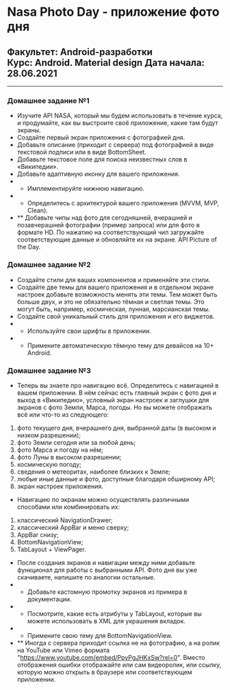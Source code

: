 # Nasa Photo Day - приложение фото дня
## Факультет: Android-разработки<br>Курс: Android. Material design Дата начала: 28.06.2021   
---
### Домашнее задание №1 
- Изучите API NASA, который мы будем использовать в течение курса, и продумайте, как вы выстроите своё приложение, какие там будут экраны.
- Создайте первый экран приложения с фотографией дня.
- Добавьте описание (приходит с сервера) под фотографией в виде текстовой подписи или в виде BottomSheet.
- Добавьте текстовое поле для поиска неизвестных слов в «Википедии».
- Добавьте адаптивную иконку для вашего приложения.
- * Имплементируйте нижнюю навигацию. 
- * Определитесь с архитектурой вашего приложения (MVVM, MVP, Clean).
- ** Добавьте чипы над фото для сегодняшней, вчерашней и позавчерашней фотографии (пример запроса) или для фото в формате HD. По нажатию на соответствующий чип загружайте соответствующие данные и обновляйте их на экране. API Picture of the Day. 
### Домашнее задание №2 
- Создайте стили для ваших компонентов и применяйте эти стили.
- Создайте две темы для вашего приложения и в отдельном экране настроек добавьте возможность менять эти темы. Тем может быть больше двух, и это не обязательно тёмная и светлая темы. Это могут быть, например, космическая, лунная, марсианская темы.
- Создайте свой уникальный стиль для приложения и его виджетов.
- * Используйте свои шрифты в приложении.
- * Примените автоматическую тёмную тему для девайсов на 10+ Android.
### Домашнее задание №3 
- Теперь вы знаете про навигацию всё. Определитесь с навигацией в вашем приложении. В нём сейчас есть главный экран с фото дня и выход в «Википедию», условный экран настроек и заглушки для экранов с фото Земли, Марса, погоды. Но вы можете отображать всё или что-то из следующего: 
 1) фото текущего дня, вчерашнего дня, выбранной даты (в высоком и низком разрешении);
 2) фото Земли сегодня или за любой день;
 3) фото Марса и погоду на нём;
 4) фото Луны в высоком разрешении;
 5) космическую погоду;
 6) сведения о метеоритах, наиболее близких к Земле;
 7) любые иные данные и фото, доступные благодаря обширному API;
 8) экран настроек приложения.
- Навигацию по экранам можно осуществлять различными способами или комбинировать их:
 1) классический NavigationDrawer;
 2) классический AppBar и меню сверху;
 3) AppBar снизу;
 4) BottomNavigationView;
 5) TabLayout + ViewPager.
- После создания экранов и навигации между ними добавьте функционал для работы с выбранными API. Фото дня вы уже скачиваете, напишите по аналогии остальные.
- * Добавьте кастомную промотку экранов из примера в документации.
- * Посмотрите, какие есть атрибуты у TabLayout, которые вы можете использовать в XML для украшения вкладок.
- * Примените свою тему для BottomNavigationView.
- ** Иногда с сервера приходит ссылка не на фотографию, а на ролик на YouTube или Vimeo формата "https://www.youtube.com/embed/PpyPgJHKxSw?rel=0". Вместо отображения ошибки отображайте или сам видеоролик, или ссылку, которую можно открыть в браузере или соответствующем приложении.